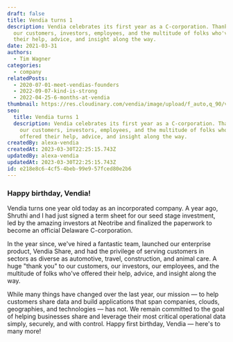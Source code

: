 ```yaml
---
draft: false
title: Vendia turns 1
description: Vendia celebrates its first year as a C-corporation. Thank you to
  our customers, investors, employees, and the multitude of folks who've offered
  their help, advice, and insight along the way.
date: 2021-03-31
authors:
  - Tim Wagner
categories:
  - company
relatedPosts:
  - 2020-07-01-meet-vendias-founders
  - 2022-09-07-kind-is-strong
  - 2022-04-25-6-months-at-vendia
thumbnail: https://res.cloudinary.com/vendia/image/upload/f_auto,q_90/v1671579983/Website/Iso/Rocket_huqunj.png
seo:
  title: Vendia turns 1
  description: Vendia celebrates its first year as a C-corporation. Thank you to
    our customers, investors, employees, and the multitude of folks who've
    offered their help, advice, and insight along the way.
createdBy: alexa-vendia
createdAt: 2023-03-30T22:25:15.743Z
updatedBy: alexa-vendia
updatedAt: 2023-03-30T22:25:15.743Z
id: e218e8c6-4cf5-4beb-99e9-57fced80e2b6
---
```


### Happy birthday, Vendia!

Vendia turns one year old today as an incorporated company. A year ago, Shruthi and I had just signed a term sheet for our seed stage investment, led by the amazing investors at Neotribe and finalized the paperwork to become an official Delaware C-corporation.

In the year since, we've hired a fantastic team, launched our enterprise product, Vendia Share, and had the privilege of serving customers in sectors as diverse as automotive, travel, construction, and animal care. A huge "thank you" to our customers, our investors, our employees, and the multitude of folks who've offered their help, advice, and insight along the way.

While many things have changed over the last year, our mission — to help customers share data and build applications that span companies, clouds, geographies, and technologies — has not. We remain committed to the goal of helping businesses share and leverage their most critical operational data simply, securely, and with control. Happy first birthday, Vendia — here's to many more!